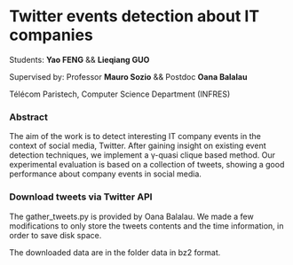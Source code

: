 # Twitter events detection about IT companies
Students: <b>Yao FENG</b> && <b>Lieqiang GUO</b>

Supervised by: Professor <b>Mauro Sozio</b> && Postdoc <b>Oana Balalau</b> 

Télécom Paristech, Computer Science Department (INFRES)

###	Abstract

The aim of the work is to detect interesting IT company events in the context of social media, Twitter. After gaining insight on existing event detection techniques, we implement a γ-quasi clique based method. Our experimental evaluation is based on a collection of tweets, showing a good performance about company events in social media.

###	Download tweets via Twitter API

The gather_tweets.py is provided by Oana Balalau. We made a few modifications to only store the tweets contents and the time information, in order to save disk space.

The downloaded data are in the folder data in bz2 format.